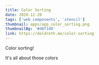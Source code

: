 ```yaml
---
title: Color Sorting
date: 2020-12-20
tags: ['web components', 'stencil']
thumbnail: apps/app_color_sorting.png
thumbnailBg: '#d8f1d0'
link: https://deldreth.me/color-sorting
---
```


Color sorting!

<!-- more -->

It's all about those colors

